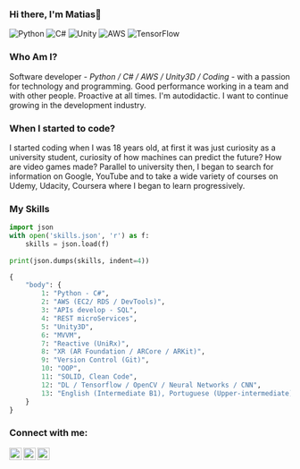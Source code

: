 ### Hi there, I'm Matias👋
![Python](https://img.shields.io/badge/python-3670A0?style=for-the-badge&logo=python&logoColor=ffdd54)
![C#](https://img.shields.io/badge/c%23-%23239120.svg?style=for-the-badge&logo=c-sharp&logoColor=white)
![Unity](https://img.shields.io/badge/unity-%23000000.svg?style=for-the-badge&logo=unity&logoColor=white)
![AWS](https://img.shields.io/badge/AWS-%23FF9900.svg?style=for-the-badge&logo=amazon-aws&logoColor=white)
![TensorFlow](https://img.shields.io/badge/TensorFlow-%23FF6F00.svg?style=for-the-badge&logo=TensorFlow&logoColor=white)

### Who Am I?

Software developer _- Python / C# / AWS / Unity3D / Coding -_ with a passion for technology and programming. Good performance working in a team and with other people. Proactive at all times. I'm autodidactic. I want to continue growing in the development industry.

### When I started to code?

I started coding when I was 18 years old, at first it was just curiosity as a university student, curiosity of how machines can predict the future? How are video games made? Parallel to university then, I began to search for information on Google, YouTube and to take a wide variety of courses on Udemy, Udacity, Coursera where I began to learn progressively.

### My Skills
```Python
import json
with open('skills.json', 'r') as f:
    skills = json.load(f)
  
print(json.dumps(skills, indent=4))
```
```Python
{
    "body": {
        1: "Python - C#",
        2: "AWS (EC2/ RDS / DevTools)",
        3: "APIs develop - SQL",
        4: "REST microServices",
        5: "Unity3D",
        6: "MVVM",
        7: "Reactive (UniRx)",
        8: "XR (AR Foundation / ARCore / ARKit)",
        9: "Version Control (Git)",
        10: "OOP",
        11: "SOLID, Clean Code",
        12: "DL / Tensorflow / OpenCV / Neural Networks / CNN",
        13: "English (Intermediate B1), Portuguese (Upper-intermediate), Spanish (Native)"
    }
}
```
 
### Connect with me:

[<img align="left" alt="" width="22px" src="https://img.icons8.com/external-justicon-flat-justicon/344/external-youtube-social-media-justicon-flat-justicon.png" />][youtube]
[<img align="left" alt="" width="22px" src="https://img.icons8.com/external-tal-revivo-shadow-tal-revivo/344/external-twitter-alphabet-t-logo-which-no-more-exists-logo-shadow-tal-revivo.png" />][twitter]
[<img align="left" alt="" width="22px" src="https://img.icons8.com/external-justicon-flat-justicon/344/external-linkedin-social-media-justicon-flat-justicon.png" />][linkedin]

<br />

[website]: https://www.linkedin.com/in/matiasvallejos/
[twitter]: https://twitter.com/MatiasAVallejos
[youtube]: https://www.youtube.com/channel/UCLzRlIA3FEZF7bxLOfs9WXg
[linkedin]: https://www.linkedin.com/in/matiasvallejos
